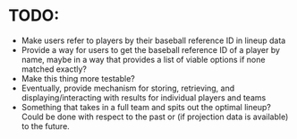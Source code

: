 # TODO:
* Make users refer to players by their baseball reference ID in lineup data
* Provide a way for users to get the baseball reference ID of a player by name, maybe in a way that provides a list of viable options if none matched exactly?
* Make this thing more testable?
* Eventually, provide mechanism for storing, retrieving, and displaying/interacting with results for individual players and teams
* Something that takes in a full team and spits out the optimal lineup? Could be done with respect to the past or (if projection data is available) to the future.
